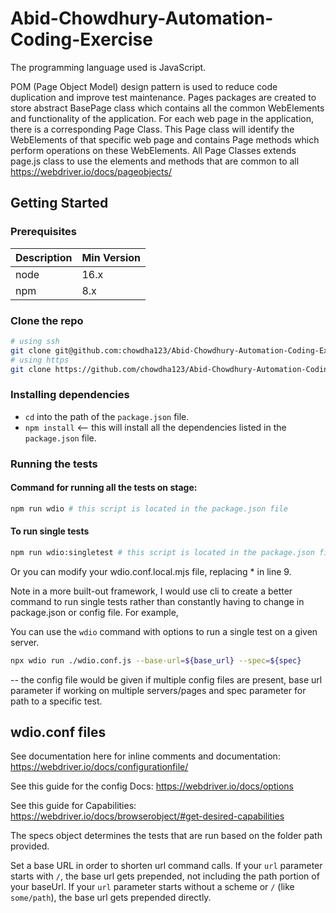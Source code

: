 # Abid-Chowdhury-Automation-Coding-Exercise

The programming language used is JavaScript.

POM (Page Object Model) design pattern is used to reduce code duplication and improve test maintenance. Pages packages are created to store abstract BasePage class which contains all the common WebElements and functionality of the application. For each web page in the application, there is a corresponding Page Class. This Page class will identify the WebElements of that specific web page and contains Page methods which perform operations on these WebElements. All Page Classes extends page.js class to use the elements and methods that are common to all https://webdriver.io/docs/pageobjects/

## Getting Started

### Prerequisites

| Description  | Min Version |
|--------------|-------------|
| node         | 16.x        |
| npm          | 8.x         |

### Clone the repo

```bash
# using ssh
git clone git@github.com:chowdha123/Abid-Chowdhury-Automation-Coding-Exercise.git
# using https
git clone https://github.com/chowdha123/Abid-Chowdhury-Automation-Coding-Exercise.git
```

### Installing dependencies

* `cd` into the path of the `package.json` file.
* `npm install`  <-- this will install all the dependencies listed in the `package.json` file.

### Running the tests

#### Command for running all the tests on stage:

```bash
npm run wdio # this script is located in the package.json file
```

#### To run single tests

```bash
npm run wdio:singletest # this script is located in the package.json file
```
Or you can modify your wdio.conf.local.mjs file, replacing * in line 9.

Note in a more built-out framework, I would use cli to create a better command to run single tests rather than constantly having to change in package.json or config file. For example,

You can use the `wdio` command with options to run a single test on a given server.

```bash
npx wdio run ./wdio.conf.js --base-url=${base_url} --spec=${spec}
```
 -- the config file would be given if multiple config files are present, base url parameter if working on multiple servers/pages and spec parameter for path to a specific test.

 ## wdio.conf files

See documentation here for inline comments and documentation:
<https://webdriver.io/docs/configurationfile/>

See this guide for the config Docs:
<https://webdriver.io/docs/options>

See this guide for Capabilities:
  <https://webdriver.io/docs/browserobject/#get-desired-capabilities>

The specs object determines the tests that are run based on the folder path provided.

Set a base URL in order to shorten url command calls. If your `url` parameter starts
with `/`, the base url gets prepended, not including the path portion of your baseUrl.
If your `url` parameter starts without a scheme or `/` (like `some/path`), the base url
gets prepended directly.


